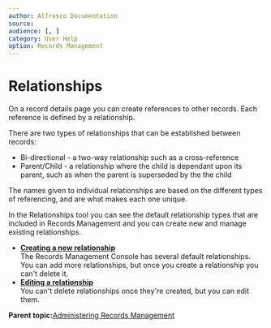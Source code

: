 ```yaml
---
author: Alfresco Documentation
source: 
audience: [, ]
category: User Help
option: Records Management
---
```


# Relationships

On a record details page you can create references to other records. Each reference is defined by a relationship.

There are two types of relationships that can be established between records:

-   Bi-directional - a two-way relationship such as a cross-reference
-   Parent/Child - a relationship where the child is dependant upon its parent, such as when the parent is superseded by the the child

The names given to individual relationships are based on the different types of referencing, and are what makes each one unique.

In the Relationships tool you can see the default relationship types that are included in Records Management and you can create new and manage existing relationships.

-   **[Creating a new relationship](../tasks/rm-relationships-create.md)**  
The Records Management Console has several default relationships. You can add more relationships, but once you create a relationship you can't delete it.
-   **[Editing a relationship](../tasks/rm-relationships-edit.md)**  
You can't delete relationships once they're created, but you can edit them.

**Parent topic:**[Administering Records Management](../concepts/rm-admin-intro.md)

